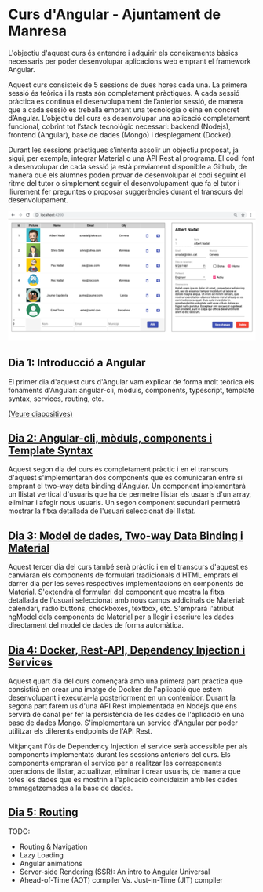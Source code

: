 # Curs d'Angular - Ajuntament de Manresa

L'objectiu d'aquest curs és entendre i adquirir els coneixements bàsics necessaris per poder desenvolupar aplicacions web emprant el framework Angular.

Aquest curs consisteix de 5 sessions de dues hores cada una. La primera sessió és teòrica i la resta són completament pràctiques. A cada sessió pràctica es continua el desenvolupament de l’anterior sessió, de manera que a cada sessió es treballa emprant una tecnologia o eina en concret d’Angular. L’objectiu del curs es desenvolupar una aplicació completament funcional, cobrint tot l’stack tecnològic necessari: backend (Nodejs), frontend (Angular), base de dades (Mongo) i desplegament (Docker).

Durant les sessions pràctiques s’intenta assolir un objectiu proposat, ja sigui, per exemple, integrar Material o una API Rest al programa. El codi font a desenvolupar de cada sessió ja està previament disponible a Github, de manera que els alumnes poden provar de desenvolupar el codi seguint el ritme del tutor o simplement seguir el desenvolupament que fa el tutor i lliurement fer preguntes o proposar suggerències durant el transcurs del desenvolupament.

![Aplicació](https://raw.githubusercontent.com/albertnadal/AngularAjManresa/master/sample.png)

## Dia 1: Introducció a Angular

El primer dia d'aquest curs d'Angular vam explicar de forma molt teòrica els fonaments d'Angular: angular-cli, mòduls, components, typescript, template syntax, services, routing, etc.

[(Veure diapositives)](https://github.com/albertnadal/AngularAjManresa/blob/master/Angular%20-%20Core%20Concepts%20-%20Ajuntament%20Manresa.pdf)

## [Dia 2: Angular-cli, mòduls, components i Template Syntax](https://github.com/albertnadal/AngularAjManresa/tree/master/dia_2)

Aquest segon dia del curs és completament pràctic i en el transcurs d'aquest s'implementaran dos components que es comunicaran entre si emprant el two-way data binding d'Angular. Un component implementarà un llistat vertical d'usuaris que ha de permetre llistar els usuaris d'un array, eliminar i afegir nous usuaris. Un segon component secundari permetrà mostrar la fitxa detallada de l'usuari seleccionat del llistat.

## [Dia 3: Model de dades, Two-way Data Binding i Material](https://github.com/albertnadal/AngularAjManresa/tree/master/dia_3)

Aquest tercer dia del curs també serà pràctic i en el transcurs d'aquest es canviaran els components de formulari tradicionals d'HTML emprats el darrer dia per les seves respectives implementacions en components de Material. S'extendrà el formulari del component que mostra la fitxa detallada de l'usuari seleccionat amb nous camps addicinals de Material: calendari, radio buttons, checkboxes, textbox, etc. S'emprarà l'atribut ngModel dels components de Material per a llegir i escriure les dades directament del model de dades de forma automàtica.

## [Dia 4: Docker, Rest-API, Dependency Injection i Services](https://github.com/albertnadal/AngularAjManresa/tree/master/dia_4)

Aquest quart dia del curs començarà amb una primera part pràctica que consistirà en crear una imatge de Docker de l'aplicació que estem desenvolupant i executar-la posteriorment en un contenidor. Durant la segona part farem us d'una API Rest implementada en Nodejs que ens servirà de canal per fer la persistència de les dades de l'aplicació en una base de dades Mongo. S'implementarà un service d'Angular per poder utilitzar els diferents endpoints de l'API Rest.

Mitjançant l'ús de Dependency Injection el service serà accessible per als components implementats durant les sessions anteriors del curs. Els components empraran el service per a realitzar les corresponents operacions de llistar, actualitzar, eliminar i crear usuaris, de manera que totes les dades que es mostrin a l'aplicació coincideixin amb les dades emmagatzemades a la base de dades.

## [Dia 5: Routing](https://github.com/albertnadal/AngularAjManresa/tree/master/dia_5)

TODO:
- Routing & Navigation
- Lazy Loading
- Angular animations
- Server-side Rendering (SSR): An intro to Angular Universal
- Ahead-of-Time (AOT) compiler Vs. Just-in-Time (JIT) compiler
